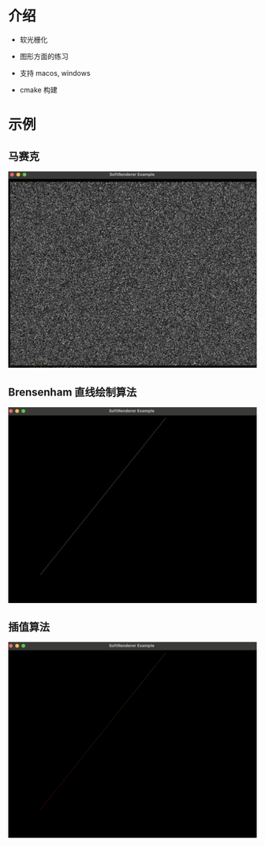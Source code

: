 # 介绍

* 软光栅化

* 图形方面的练习

* 支持 macos, windows

* cmake 构建

# 示例

## 马赛克

![马赛克](./pic/1.webp)

## Brensenham 直线绘制算法

![Brensenham](./pic/2.webp)

## 插值算法

![插值算法](./pic/3.webp)     
